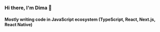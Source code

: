 
<h3 align="start">Hi there, I'm Dima 👋</h3>

<h4 align="start">Mostly writing code in JavaScript ecosystem (TypeScript, React, Next.js, React Native)</h4>

<!--

<div align="center">
  <img src="https://github-readme-stats.vercel.app/api/top-langs/?username=dimaageev"></img>
</div>

<div align="center">
  <img src="https://github-readme-stats.vercel.app/api?username=dimaageev&show_icons=true&theme=default&border_radius=15&count_private=true"></img>
</div>

<div align="center">
  <img src="https://github-profile-trophy.vercel.app/?username=dimaageev&theme=oldie"></img>
</div>

--!>




<!--

<div align="center">
  <img align="left" alt="Visual Studio Code" width="85px" src="https://img.stackshare.io/service/4202/Visual_Studio_Code_logo.png"/>
  <img align="left" alt="JavaScript" width="85px" src="https://img.stackshare.io/service/1209/javascript.jpeg"/>
  <img align="left" alt="TypeScript" width="85px" src="https://img.stackshare.io/service/1612/bynNY5dJ.jpg"/>
  <img align="left" alt="React" width="85px" src="https://img.stackshare.io/service/1020/OYIaJ1KK.png"/>
  <img align="left" alt="React Native" width="85px" src="https://img.stackshare.io/service/2699/KoK6gHzp.jpg"/>
  <img align="left" alt="Node.js" width="85px" src="https://img.stackshare.io/service/1011/n1JRsFeB_400x400.png"/>
  <img align="left" alt="Firebase" width="85px" src="https://img.stackshare.io/service/116/cZLxNFZS.jpg"/>
  <img align="left" alt="Git" width="85px" src="https://img.stackshare.io/service/1046/git.png"/>
</div>
**dimaageev/dimaageev** is a ✨ _special_ ✨ repository because its `README.md` (this file) appears on your GitHub profile.

Here are some ideas to get you started:

- 🔭 I’m currently working on ...
- 🌱 I’m currently learning ...
- 👯 I’m looking to collaborate on ...
- 🤔 I’m looking for help with ...
- 💬 Ask me about ...
- 📫 How to reach me: ...
- 😄 Pronouns: ...
- ⚡ Fun fact: ...
-->
